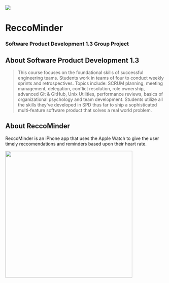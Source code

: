 <img src="https://cdn1.imggmi.com/uploads/2019/1/30/f75a75ce614a5b58cb6bdcb796b8a58a-full.png" border="0"/></a>
# ReccoMinder
### Software Product Development 1.3 Group Project
## About Software Product Development 1.3
> This course focuses on the foundational skills of successful engineering teams. Students work in teams of four to conduct weekly sprints and retrospectives. Topics include: SCRUM planning, meeting management, delegation, conflict resolution, role ownership, advanced Git & GitHub, Unix Utilities, performance reviews, basics of organizational psychology and team development. Students utilize all the skills they've developed in SPD thus far to ship a sophisticated multi-feature software product that solves a real world problem.

## About ReccoMinder
ReccoMinder is an iPhone app that uses the Apple Watch to give the user timely reccomendations and reminders based upon their heart rate.


<img src="https://cdn1.imggmi.com/uploads/2019/1/30/84f539f29d528cd513e54d6b16c33572-full.png" height="400">
